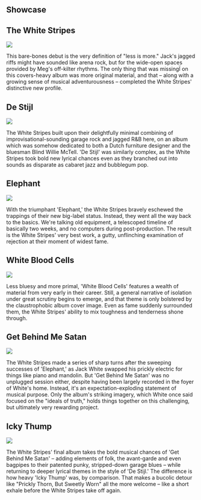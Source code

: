 

<div class="flex-container" id="showcase">
  <div class="flex-left">
    <div class="showcase-horizontal">
    <h2 class="showcase">Showcase</h2>
     </div>
  </div>
  <div class="flex-right">
  <div class="wrapper">
      <div class="flex-up flex-up-first">
        <div class="wrapper--box">
            <h2 class="title__whiteStripes">The White Stripes</h2>
                <img class="animation-img" src="/assets/images/thewhitestripes.jpg">
        </div>
            <div class="wrapper--line"></div>
                <div class="flex-text"><p class="animation-text">This bare-bones debut is the very definition of "less is more." Jack's jagged riffs might have sounded like arena rock, but for the wide-open spaces provided by Meg's off-kilter rhythms. The only thing that was missingÏ on this covers-heavy album was more original material, and that – along with a growing sense of musical adventurousness – completed the White Stripes' distinctive new profile.</p></div>
       </div>
       <div class="flex-down flex-down-first">
         <div class="wrapper--box">
            <h2 class="title__deStijl">De Stijl</h2>
                <img class="animation-img" src="/assets/images/De_Stijl.jpg">
         </div>
            <div class="wrapper--line"></div>
                <div class="flex-text"><p class="animation-text">The White Stripes built upon their delightfully minimal combining of improvisational-sounding garage rock and jagged R&B here, on an album which was somehow dedicated to both a Dutch furniture designer and the bluesman Blind Willie McTell. 'De Stijl' was similarly complex, as the White Stripes took bold new lyrical chances even as they branched out into sounds as disparate as cabaret jazz and bubblegum pop.</p></div>
      </div><!--wrapper-->
      </div><!--flex-box2-->
  </div><!--flex-right-->
</div><!--flex-container-->
</div><!--horizontal-scroll-wrapper-showcase-->
  <div class="horizontal-scroll-wrapper-showcase">
       <div class="wrapper">
       <div class="flex-up flex-up-middle">
            <div class="wrapper--box">
              <h2 class="title__elephant">Elephant</h2>
                 <img class="animation-img" src="/assets/images/Elephant.jpg">
            </div>
                <div class="wrapper--line"></div>
                <div class="flex-text">
                    <p class="animation-text">With the triumphant 'Elephant,' the White Stripes bravely eschewed the trappings of their new big-label status. Instead, they went all the way back to the basics. We're talking old equipment, a telescoped timeline of basically two weeks, and no computers during post-production. The result is the White Stripes' very best work, a gutty, unflinching examination of rejection at their moment of widest fame.</p></div>
              </div>
              <div class="flex-down flex-down-middle">
            <div class="wrapper--box">
               <h2 class="title__whiteBlood">White Blood Cells</h2>
                  <img class="animation-img" src="/assets/images/White_Blood_Cells.jpg">
            </div>
                <div class="wrapper--line"></div>
                <div class="flex-text">
                    <p class="animation-text">Less bluesy and more primal, 'White Blood Cells' features a wealth of material from very early in their career. Still, a general narrative of isolation under great scrutiny begins to emerge, and that theme is only bolstered by the claustrophobic album cover image. Even as fame suddenly surrounded them, the White Stripes' ability to mix toughness and tenderness shone through.</p></div>
              </div>
 </div><!--wrapper-->
 </div><!--horizontal-scroll-wrapper-showcase-->
  <div class="horizontal-scroll-wrapper-showcase">
       <div class="wrapper last-wrapper">
       <div class="flex-up flex-up-last">
            <div class="wrapper--box">
              <h2 class="title__getBehind">Get Behind Me Satan</h2>
                 <img class="animation-img" src="/assets/images/getbehind.jpg">
            </div>
                <div class="wrapper--line"></div>
                <div class="flex-text">
                    <p class="animation-text">The White Stripes made a series of sharp turns after the sweeping successes of 'Elephant,' as Jack White swapped his prickly electric for things like piano and mandolin. But 'Get Behind Me Satan' was no unplugged session either, despite having been largely recorded in the foyer of White's home. Instead, it's an expectation-exploding statement of musical purpose. Only the album's striking imagery, which White once said focused on the "ideals of truth," holds things together on this challenging, but ultimately very rewarding project.</p></div>
            </div>
            <div class="flex-down flex-down-last">
            <div class="wrapper--box">
               <h2 class="title__ickyThump">Icky Thump</h2>
                  <img class="animation-img" src="/assets/images/Icky_Thump.jpg">
            </div>
                <div class="wrapper--line"></div>
                <div class="flex-text">
                    <p class="animation-text">The White Stripes' final album takes the bold musical chances of 'Get Behind Me Satan' – adding elements of folk, the avant-garde and even bagpipes to their patented punky, stripped-down garage blues – while returning to deeper lyrical themes in the style of 'De Stijl.' The difference is how heavy 'Icky Thump' was, by comparison. That makes a bucolic detour like "Prickly Thorn, But Sweetly Worn" all the more welcome – like a short exhale before the White Stripes take off again.</p></div>
                </div>
 </div><!--wrapper-->
 